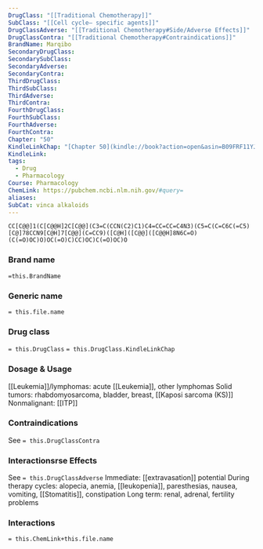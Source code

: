 ```yaml
---
DrugClass: "[[Traditional Chemotherapy]]"
SubClass: "[[Cell cycle– specific agents]]"
DrugClassAdverse: "[[Traditional Chemotherapy#Side/Adverse Effects]]"
DrugClassContra: "[[Traditional Chemotherapy#Contraindications]]"
BrandName: Marqibo
SecondaryDrugClass: 
SecondarySubClass: 
SecondaryAdverse: 
SecondaryContra: 
ThirdDrugClass: 
ThirdSubClass: 
ThirdAdverse: 
ThirdContra: 
FourthDrugClass: 
FourthSubClass: 
FourthAdverse: 
FourthContra: 
Chapter: "50"
KindleLinkChap: "[Chapter 50](kindle://book?action=open&asin=B09FRF11YJ&location=29267)"
KindleLink: 
tags:
  - Drug
  - Pharmacology
Course: Pharmacology
ChemLink: https://pubchem.ncbi.nlm.nih.gov/#query=
aliases: 
SubCat: vinca alkaloids
---
```

```smiles
CC[C@@]1(C[C@@H]2C[C@@](C3=C(CCN(C2)C1)C4=CC=CC=C4N3)(C5=C(C=C6C(=C5)[C@]78CCN9[C@H]7[C@@](C=CC9)([C@H]([C@@]([C@@H]8N6C=O)(C(=O)OC)O)OC(=O)C)CC)OC)C(=O)OC)O
```

### Brand name
`=this.BrandName`

### Generic name
`= this.file.name`

### Drug class 
`= this.DrugClass`
	`= this.DrugClass.KindleLinkChap`

### Dosage & Usage
[[Leukemia]]/lymphomas: acute [[Leukemia]], other lymphomas 
Solid tumors: rhabdomyosarcoma, bladder, breast, [[Kaposi sarcoma (KS)]] 
Nonmalignant: [[ITP]]


### Contraindications
See `= this.DrugClassContra`

### Interactionsrse Effects
See `= this.DrugClassAdverse`
Immediate: [[extravasation]] potential 
During therapy cycles: alopecia, anemia, [[leukopenia]], paresthesias, nausea, vomiting, [[Stomatitis]], constipation 
Long term: renal, adrenal, fertility problems 

### Interactions

`= this.ChemLink+this.file.name`

